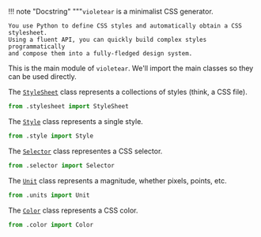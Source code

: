 !!! note "Docstring"
    """`violetear` is a minimalist CSS generator.
    
    You use Python to define CSS styles and automatically obtain a CSS stylesheet.
    Using a fluent API, you can quickly build complex styles programmatically
    and compose them into a fully-fledged design system.


This is the main module of `violetear`.
We'll import the main classes so they can be used directly.

The [`StyleSheet`](../violetear.stylesheet.StyleSheet/#ref:) class
represents a collections of styles (think, a CSS file).



```python linenums="11"
from .stylesheet import StyleSheet
```

The [`Style`](../violetear.style/#ref:Style) class represents a single style.



```python linenums="13"
from .style import Style
```

The [`Selector`](../violetear.selector/#ref:Selector) class representes a CSS selector.



```python linenums="15"
from .selector import Selector
```

The [`Unit`](../violetear.units/#ref:Unit) class represents a magnitude, whether pixels, points, etc.



```python linenums="17"
from .units import Unit
```

The [`Color`](../violetear.color/#ref:Color) class represents a CSS color.



```python linenums="19"
from .color import Color
```

